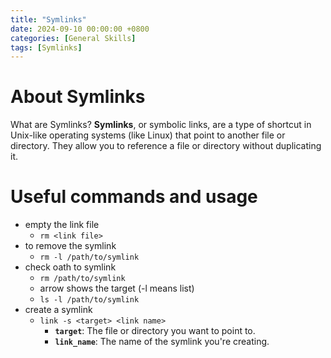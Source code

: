 ```yaml
---
title: "Symlinks"
date: 2024-09-10 00:00:00 +0800
categories: [General Skills]
tags: [Symlinks]
---
```


# About Symlinks

What are Symlinks?
**Symlinks**, or symbolic links, are a type of shortcut in Unix-like operating systems (like Linux) that point to another file or directory. They allow you to reference a file or directory without duplicating it.

# Useful commands and usage

- empty the link file
	- `rm <link file>`
- to remove the symlink
	- `rm -l /path/to/symlink`
- check oath to symlink
	- `rm /path/to/symlink`
	- arrow shows the target (-l means list)
	- `ls -l /path/to/symlink`
- create a symlink
	- `link -s <target> <link name>`
		- **`target`**: The file or directory you want to point to.
		- **`link_name`**: The name of the symlink you're creating.